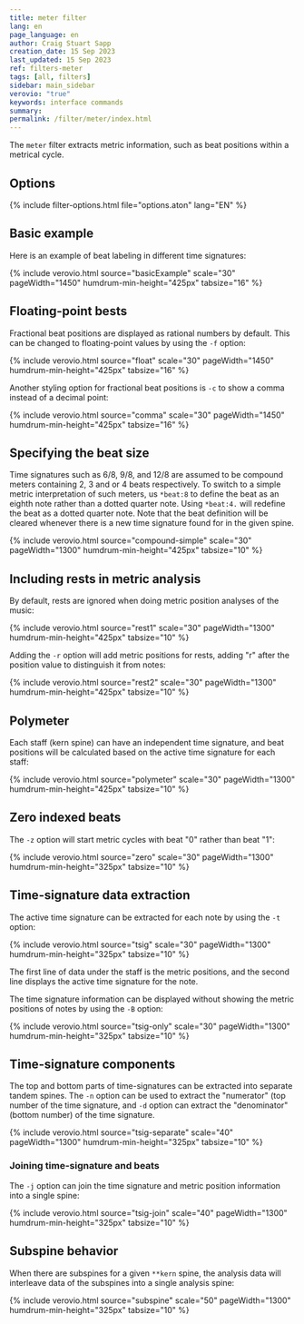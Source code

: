```yaml
---
title: meter filter
lang: en
page_language: en
author: Craig Stuart Sapp
creation_date: 15 Sep 2023
last_updated: 15 Sep 2023
ref: filters-meter
tags: [all, filters]
sidebar: main_sidebar
verovio: "true"
keywords: interface commands 
summary: 
permalink: /filter/meter/index.html
---
```


The `meter` filter extracts metric information, such as beat positions
within a metrical cycle.

<h2> Options </h2>

{% include filter-options.html file="options.aton" lang="EN" %}


<h2> Basic example </h2>

Here is an example of beat labeling in different time signatures:

{% include verovio.html
	source="basicExample"
	scale="30"
	pageWidth="1450"
	humdrum-min-height="425px"
	tabsize="16"
%}
<script type="text/x-humdrum" id="basicExample">
!!!filter: meter
**kern
*M4/4
=1
4c
4d
4e
4f
=2
*M2/2
4c
4d
4e
4f
=3
*M8/8
4c
4d
4e
4f
==
*-
</script>

<h2> Floating-point bests </h2>

<a name="option-f"></a>
Fractional beat positions are displayed as rational numbers by
default.  This can be changed to floating-point values by using the
`-f` option:

{% include verovio.html
	source="float"
	scale="30"
	pageWidth="1450"
	humdrum-min-height="425px"
	tabsize="16"
%}
<script type="text/x-humdrum" id="float">
!!!filter: meter -f
**kern
*M4/4
=1
4c
4d
4e
4f
=2
*M2/2
4c
4d
4e
4f
=3
*M8/8
4c
4d
4e
4f
==
*-
</script>

<a name="option-c"></a>
Another styling option for fractional beat positions is `-c` to show a
comma instead of a decimal point:

{% include verovio.html
	source="comma"
	scale="30"
	pageWidth="1450"
	humdrum-min-height="425px"
	tabsize="16"
%}
<script type="text/x-humdrum" id="comma">
!!!filter: meter -fc
**kern
*M4/4
=1
4c
4d
4e
4f
=2
*M2/2
4c
4d
4e
4f
=3
*M8/8
4c
4d
4e
4f
==
*-
</script>




<h2> Specifying the beat size </h2>

Time signatures such as 6/8, 9/8, and 12/8 are assumed to be compound
meters containing 2, 3 and or 4 beats respectively.  To switch to
a simple metric interpretation of such meters, us `*beat:8` to
define the beat as an eighth note rather than a dotted quarter note.
Using `*beat:4.` will redefine the beat as a dotted quarter note.
Note that the beat definition will be cleared whenever there is a
new time signature found for in the given spine.

{% include verovio.html
	source="compound-simple"
	scale="30"
	pageWidth="1300"
	humdrum-min-height="425px"
	tabsize="10"
%}
<script type="text/x-humdrum" id="compound-simple">
!!!filter: meter
**kern
*M6/8
=1
8cL
8d
8eJ
8fL
8g
8aJ
=2
*M6/8
*beat:8
8cL
8d
8eJ
8fL
8g
8aJ
=3
*beat:4.
8cL
8d
8eJ
8fL
8g
8aJ
=4
*beat:16
8cL
8d
8eJ
8fL
8g
8aJ
==
*-
</script>

<a name="option-r"></a>
<h2> Including rests in metric analysis </h2>

By default, rests are ignored when doing metric position analyses
of the music:

{% include verovio.html
	source="rest1"
	scale="30"
	pageWidth="1300"
	humdrum-min-height="425px"
	tabsize="10"
%}
<script type="text/x-humdrum" id="rest1">
!!!filter: meter
**kern
*M4/4
4c
2r
4d
=2
4c
4r
4e
4f
=
*-
</script>

Adding the `-r` option will add metric positions for rests, adding "r" after 
the position value to distinguish it from notes:

{% include verovio.html
	source="rest2"
	scale="30"
	pageWidth="1300"
	humdrum-min-height="425px"
	tabsize="10"
%}
<script type="text/x-humdrum" id="rest2">
!!!filter: meter -r
**kern
*M4/4
4c
2r
4d
=2
4c
4r
4e
4f
=
*-
</script>


<h2> Polymeter </h2>

Each staff (kern spine) can have an independent time signature, and beat
positions will be calculated based on the active time signature for each staff:

{% include verovio.html
	source="polymeter"
	scale="30"
	pageWidth="1300"
	humdrum-min-height="425px"
	tabsize="10"
%}
<script type="text/x-humdrum" id="polymeter">
!!!filter: meter
**kern	**kern	**kern
*M4/4	*M3/4	*M6/8
=1	=1	=1
4c	4c	8cL
.	.	8d
4d	4d	8eJ
.	.	8fL
4e	4e	8g
.	.	8aJ
=-	=2	=2
4f	4c	8cL
.	.	8d
=2	=-	=-
4c	4d	8eJ
.	.	8fL
4d	4e	8g
.	.	8aJ
=-	=3	=3
4e	4c	8cL
.	.	8d
4f	4d	8eJ
.	.	8fL
=3	=-	=-
4c	4e	8g
.	.	8aJ
=-	=4	=4
4d	4c	8cL
.	.	8d
4e	4d	8eJ
.	.	8fL
4f	4e	8g
.	.	8aJ
==	==	==
*-	*-	*-
</script>


<a name="option-z"></a>
<h2> Zero indexed beats </h2>

The `-z` option will start metric cycles with beat "0" rather than beat "1":

{% include verovio.html
	source="zero"
	scale="30"
	pageWidth="1300"
	humdrum-min-height="325px"
	tabsize="10"
%}
<script type="text/x-humdrum" id="zero">
!!!filter: meter | meter -z
**kern
*M4/4
=1
4c
4d
4e
4f
=2
*M2/2
2c
2d
=3
*M3/2
1.c
==
*-
</script>



<h2> Time-signature data extraction </h2>

<a name="option-t"></a>
The active time signature can be extracted for each note by using
the `-t` option:


{% include verovio.html
	source="tsig"
	scale="30"
	pageWidth="1300"
	humdrum-min-height="325px"
	tabsize="10"
%}
<script type="text/x-humdrum" id="tsig">
!!!filter: meter -t
**kern
*M4/4
=1
4c
4d
4e
4f
=2
*M2/2
2c
2d
=3
*M3/2
1.c
==
*-
</script>

The first line of data under the staff is the metric positions, and
the second line displays the active time signature for the note.


<a name="option-B"></a>
The time signature information can be displayed without showing the 
metric positions of notes by using the `-B` option:

{% include verovio.html
	source="tsig-only"
	scale="30"
	pageWidth="1300"
	humdrum-min-height="325px"
	tabsize="10"
%}
<script type="text/x-humdrum" id="tsig-only">
!!!filter: meter -tB
**kern
*M4/4
=1
4c
4d
4e
4f
=2
*M2/2
2c
2d
=3
*M3/2
1.c
==
*-
</script>

<h2> Time-signature components </h2>


<a name="option-n"></a>
<a name="option-d"></a>

The top and bottom parts of time-signatures can be extracted into
separate tandem spines.  The `-n` option can be used to extract the
"numerator" (top number of the time signature, and `-d` option can
extract the "denominator" (bottom number) of the time signature.

{% include verovio.html
	source="tsig-separate"
	scale="40"
	pageWidth="1300"
	humdrum-min-height="325px"
	tabsize="10"
%}
<script type="text/x-humdrum" id="tsig-separate">
!!!filter: meter -Bnd
**kern
*M4/4
=1
4c
4d
4e
4f
=2
*M2/2
2c
2d
=3
*M3/2
1.c
==
*-
</script>

<h3> Joining time-signature and beats </h3>

The `-j` option can join the time signature and metric position
information into a single spine:

{% include verovio.html
	source="tsig-join"
	scale="40"
	pageWidth="1300"
	humdrum-min-height="325px"
	tabsize="10"
%}
<script type="text/x-humdrum" id="tsig-join">
!!!filter: meter -j
**kern
*M4/4
=1
4c
4d
4e
4f
=2
*M2/2
2c
2d
=3
*M3/2
1.c
==
*-
</script>

<h2> Subspine behavior </h2>

When there are subspines for a given `**kern` spine, the analysis
data will interleave data of the subspines into a single analysis
spine:

{% include verovio.html
	source="subspine"
	scale="50"
	pageWidth="1300"
	humdrum-min-height="325px"
	tabsize="10"
%}
<script type="text/x-humdrum" id="subspine">
!!!filter: meter -fr
**kern
*M4/4
=1
*^
4cc	8gL
.	8fJ
2dd	4r
.	2g
4ff	.
=2	=2
2rdd	4re
.	4c
2dd	2d
*v	*v
=
*-
</script>





